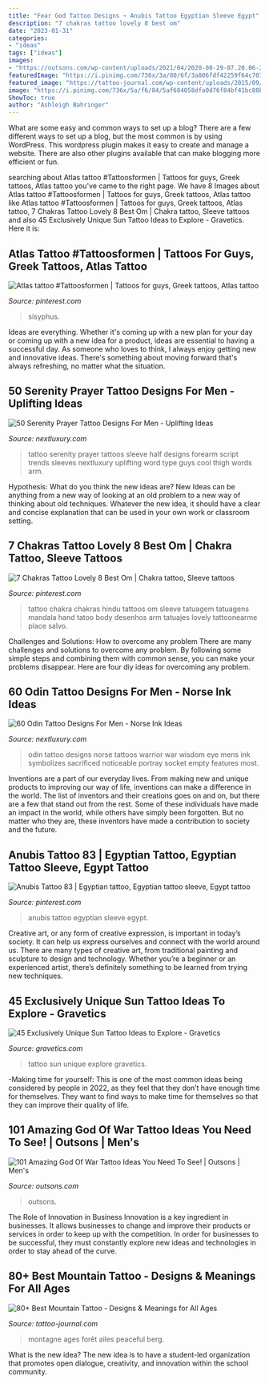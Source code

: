 ```yaml
---
title: "Fear God Tattoo Designs ~ Anubis Tattoo Egyptian Sleeve Egypt"
description: "7 chakras tattoo lovely 8 best om"
date: "2023-01-31"
categories:
- "ideas"
tags: ["ideas"]
images:
- "https://outsons.com/wp-content/uploads/2021/04/2020-08-29-07.20.06-2386028684399438529_godofwartattoo-819x1024.jpg"
featuredImage: "https://i.pinimg.com/736x/3a/80/6f/3a806fdf42259f64c707e169493f2865.jpg"
featured_image: "https://tattoo-journal.com/wp-content/uploads/2015/09/mountain-tattoo-55.jpg"
image: "https://i.pinimg.com/736x/5a/f6/84/5af684058dfa0d76f84bf41bc80b0ea1.jpg"
ShowToc: true
author: "Ashleigh Bahringer"
---
```



What are some easy and common ways to set up a blog?
There are a few different ways to set up a blog, but the most common is by using WordPress. This wordpress plugin makes it easy to create and manage a website. There are also other plugins available that can make blogging more efficient or fun.

	

		
searching about Atlas tattoo #Tattoosformen | Tattoos for guys, Greek tattoos, Atlas tattoo you've came to the right page. We have 8 Images about Atlas tattoo #Tattoosformen | Tattoos for guys, Greek tattoos, Atlas tattoo like Atlas tattoo #Tattoosformen | Tattoos for guys, Greek tattoos, Atlas tattoo, 7 Chakras Tattoo Lovely 8 Best Om | Chakra tattoo, Sleeve tattoos and also 45 Exclusively Unique Sun Tattoo Ideas to Explore - Gravetics. Here it is:
		
    
## Atlas Tattoo #Tattoosformen | Tattoos For Guys, Greek Tattoos, Atlas Tattoo

<img loading=lazy src="https://i.pinimg.com/736x/4b/f1/35/4bf135c16bd9ff65bfc8f0540a84ecb5.jpg" onerror="this.onerror=null;this.src='https://tse2.mm.bing.net/th?id=OIP.t5F7k7Vi80MN4p6JOgdJbQHaNL&amp;pid=15.1';" alt="Atlas tattoo #Tattoosformen | Tattoos for guys, Greek tattoos, Atlas tattoo">

_Source: pinterest.com_

>sisyphus. 

	

Ideas are everything. Whether it's coming up with a new plan for your day or coming up with a new idea for a product, ideas are essential to having a successful day. As someone who loves to think, I always enjoy getting new and innovative ideas. There's something about moving forward that's always refreshing, no matter what the situation.

    
## 50 Serenity Prayer Tattoo Designs For Men - Uplifting Ideas

<img loading=lazy src="http://nextluxury.com/wp-content/uploads/script-male-serenity-prayer-half-sleeve-tattoo-ideas.jpg" onerror="this.onerror=null;this.src='https://tse2.mm.bing.net/th?id=OIP.rOYfg_TLXK0pjrwsDoPfHQHaJ4&amp;pid=15.1';" alt="50 Serenity Prayer Tattoo Designs For Men - Uplifting Ideas">

_Source: nextluxury.com_

>tattoo serenity prayer tattoos sleeve half designs forearm script trends sleeves nextluxury uplifting word type guys cool thigh words arm. 

	

Hypothesis: What do you think the new ideas are?
New Ideas can be anything from a new way of looking at an old problem to a new way of thinking about old techniques. Whatever the new idea, it should have a clear and concise explanation that can be used in your own work or classroom setting.

    
## 7 Chakras Tattoo Lovely 8 Best Om | Chakra Tattoo, Sleeve Tattoos

<img loading=lazy src="https://i.pinimg.com/736x/5a/f6/84/5af684058dfa0d76f84bf41bc80b0ea1.jpg" onerror="this.onerror=null;this.src='https://tse1.mm.bing.net/th?id=OIP.683yfSl0Addsi8xY_rY2XQHaJ3&amp;pid=15.1';" alt="7 Chakras Tattoo Lovely 8 Best Om | Chakra tattoo, Sleeve tattoos">

_Source: pinterest.com_

>tattoo chakra chakras hindu tattoos om sleeve tatuagem tatuagens mandala hand tatoo body desenhos arm tatuajes lovely tattoonearme place salvo. 

	

Challenges and Solutions: How to overcome any problem
There are many challenges and solutions to overcome any problem. By following some simple steps and combining them with common sense, you can make your problems disappear. Here are four diy ideas for overcoming any problem.

    
## 60 Odin Tattoo Designs For Men - Norse Ink Ideas

<img loading=lazy src="http://nextluxury.com/wp-content/uploads/battle-warrior-odin-with-skulls-mens-lower-leg-tattoo-designs.jpg" onerror="this.onerror=null;this.src='https://tse2.mm.bing.net/th?id=OIP.WivcSnkX8jUeCJ5sfd3BawAAAA&amp;pid=15.1';" alt="60 Odin Tattoo Designs For Men - Norse Ink Ideas">

_Source: nextluxury.com_

>odin tattoo designs norse tattoos warrior war wisdom eye mens ink symbolizes sacrificed noticeable portray socket empty features most. 

	

Inventions are a part of our everyday lives. From making new and unique products to improving our way of life, inventions can make a difference in the world. The list of inventors and their creations goes on and on, but there are a few that stand out from the rest. Some of these individuals have made an impact in the world, while others have simply been forgotten. But no matter who they are, these inventors have made a contribution to society and the future.

    
## Anubis Tattoo 83 | Egyptian Tattoo, Egyptian Tattoo Sleeve, Egypt Tattoo

<img loading=lazy src="https://i.pinimg.com/736x/3a/80/6f/3a806fdf42259f64c707e169493f2865.jpg" onerror="this.onerror=null;this.src='https://tse3.mm.bing.net/th?id=OIP.t_vKnUNlOWSvEKV4CnUAFQHaJP&amp;pid=15.1';" alt="Anubis Tattoo 83 | Egyptian tattoo, Egyptian tattoo sleeve, Egypt tattoo">

_Source: pinterest.com_

>anubis tattoo egyptian sleeve egypt. 

	

Creative art, or any form of creative expression, is important in today’s society. It can help us express ourselves and connect with the world around us. There are many types of creative art, from traditional painting and sculpture to design and technology. Whether you’re a beginner or an experienced artist, there’s definitely something to be learned from trying new techniques.

    
## 45 Exclusively Unique Sun Tattoo Ideas To Explore - Gravetics

<img loading=lazy src="https://www.gravetics.com/wp-content/uploads/2017/05/dotstattoo-suntattoo-littletattoo-inkedgirls-inkedlife.jpg" onerror="this.onerror=null;this.src='https://tse4.mm.bing.net/th?id=OIP.Hxu9bWdivc0xP6tlChAdngHaHa&amp;pid=15.1';" alt="45 Exclusively Unique Sun Tattoo Ideas to Explore - Gravetics">

_Source: gravetics.com_

>tattoo sun unique explore gravetics. 

	

-Making time for yourself: This is one of the most common ideas being considered by people in 2022, as they feel that they don’t have enough time for themselves. They want to find ways to make time for themselves so that they can improve their quality of life.

    
## 101 Amazing God Of War Tattoo Ideas You Need To See! | Outsons | Men&#039;s

<img loading=lazy src="https://outsons.com/wp-content/uploads/2021/04/2020-08-29-07.20.06-2386028684399438529_godofwartattoo-819x1024.jpg" onerror="this.onerror=null;this.src='https://tse1.mm.bing.net/th?id=OIP.5uB6ZddoOGdKP_WKOZP0TgHaJQ&amp;pid=15.1';" alt="101 Amazing God Of War Tattoo Ideas You Need To See! | Outsons | Men&#039;s">

_Source: outsons.com_

>outsons. 

	

The Role of Innovation in Business
Innovation is a key ingredient in businesses. It allows businesses to change and improve their products or services in order to keep up with the competition. In order for businesses to be successful, they must constantly explore new ideas and technologies in order to stay ahead of the curve.

    
## 80+ Best Mountain Tattoo - Designs &amp; Meanings For All Ages

<img loading=lazy src="https://tattoo-journal.com/wp-content/uploads/2015/09/mountain-tattoo-55.jpg" onerror="this.onerror=null;this.src='https://tse2.mm.bing.net/th?id=OIP.kP0EPcBOnr-MyUjgY1QhPAHaHa&amp;pid=15.1';" alt="80+ Best Mountain Tattoo - Designs &amp; Meanings for All Ages">

_Source: tattoo-journal.com_

>montagne ages forêt ailes peaceful berg. 

	

What is the new idea?
The new idea is to have a student-led organization that promotes open dialogue, creativity, and innovation within the school community.

